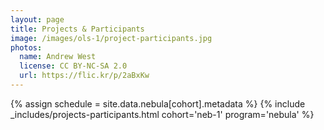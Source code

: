 ```yaml
---
layout: page
title: Projects & Participants
image: /images/ols-1/project-participants.jpg
photos:
  name: Andrew West
  license: CC BY-NC-SA 2.0
  url: https://flic.kr/p/2aBxKw
---
```


{% assign schedule = site.data.nebula[cohort].metadata %}
{% include _includes/projects-participants.html cohort='neb-1' program='nebula' %}